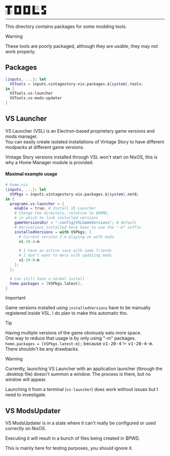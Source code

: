 ```
▀█▀ █▀█ █▀█ █░░ █▀
░█░ █▄█ █▄█ █▄▄ ▄█
```

---

This directory contains packages for some modding tools.

> [!WARNING]
> These tools are poorly packaged, although they are *usable*, they may not work properly.

## Packages
```Nix
{inputs, ...}: let
  VSTools = inputs.vintagestory-nix.packages.${system}.tools;
in [
  VSTools.vs-launcher
  VSTools.vs-mods-updater
]
```

## VS Launcher
VS Launcher (VSL) is an Electron-based proprietary game versions and mods manager.<br>
You can easily create isolated installations of Vintage Story to have different modpacks at different game versions.

Vintage Story versions installed through VSL won't start on NixOS, this is why a Home Manager module is provided.

#### Maximal example usage
```Nix
# home.nix
{inputs, ...}: let
  VSPkgs = inputs.vintagestory-nix.packages.${system}.net8;
in {
  programs.vs-launcher = {
    enable = true; # Install VS Launcher
    # Change the directory, relative to $HOME,
    # in which to link installed versions
    gameVersionsDir = ".config/VSLGameVersions"; # default
    # Derivations installed here have to use the "-m" suffix
    installedVersions = with VSPkgs; [
      # Current version I'm playing on with mods
      v1-20-4-m

      # I have an active save with some friends
      # I don't want to mess with updating mods
      v1-19-8-m
    ];
  };

  # Can still have a normal install
  home.packages = [VSPkgs.latest];
}
```

> [!IMPORTANT]
> Game versions installed using `installedVersions` have to be manually registered inside VSL.
> I do plan to make this automatic tho.

> [!TIP]
> Having multiple versions of the game obviously eats more space.<br>
> One way to reduce that usage is by only using "-m" packages.<br>
> `home.packages = [VSPkgs.latest-m];` because <kbd>v1-20-4</kbd> != <kbd>v1-20-4-m</kbd>.
> There shouldn't be any drawbacks.

> [!WARNING]
> Currently, launching VS Launcher with an application launcher (through the .desktop file)
> doesn't summon a window.
> The process is there, but no window will appear.
>
> Launching it from a terminal (`vs-launcher`) does work without issues but I need to investigate.

## VS ModsUpdater
VS ModsUpdater is in a state where it can't really be configured or used correctly on NixOS.

Executing it will result in a bunch of files being created in $PWD.

This is mainly here for testing purposes, you should ignore it.
